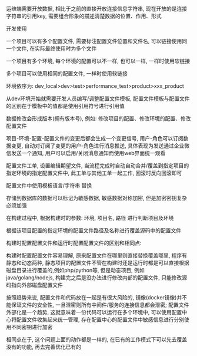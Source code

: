 运维端需要开放数据, 相比于之前的直接开放连接信息字符串, 现在开放的是连接字符串的引用key, 需要组合形象的描述清楚数据的位置、作用、形式

开发使用





一个项目可以有多个配置文件, 需要标注配置文件位置和文件名, 可以链接使用同一个文件, 在实际最终使用时为多个文件

一个项目有多个环境, 每个环境的配置可以不一样, 也可以一样, 一样时使用软链接

多个项目可以使用相同的配置文件, 一样时使用软链接



环境依序为: dev_local>dev>test>performance_test>product>xxx_product

从dev环境开始就需要开发人员编写/调整配置文件模板, 配置文件模板与配置文件的区别在于模板中的值都是使用引用符号进行引用值



数据修改会形成版本(拥有版本号), 例如: 修改项目的配置、修改环境的配置、修改配置文件

项目-环境-配置-配置文件的变更后都会生成一个变更信号, 用户-角色可以订阅数据变更, 自动对订阅了变更的用户-角色进行消息推送, 具体表现为发送通过企业微信发送一个通知, 用户可以启用/关闭消息通知而使用web界面统一观看



配置文件工单, 设置编辑期望文件, 当流程完成时自动自动合并/覆盖到指定项目的指定环境的指定配置文件中, 此工单与其他工单一起工作, 回滚时反向回滚即可

配置文件中使用模板语言/字符串 替换

存储到数据库的数据可以标记为敏感数据, 敏感数据对称加密, 但是加密密钥复杂必须加强



在构建过程中, 根据构建时的参数: 环境, 项目名, 路径 进行判断项目及环境

根据该项目配置的指定环境的配置文件路径及名称进行覆盖源码中的配置文件



构建时配置配置文件和运行时配置配置文件的区别和相同点:

构建时配置配置文件容易理解, 原来配置文件在哪里则直接替换覆盖哪里, 程序有静态和动态两种, 静态项目的配置文件不管在构建时还是运行时都是可以直接根据磁盘目录进行覆盖的,例如php/python等, 但是动态项目, 例如java/golang/nodejs, 构建完之后是没办法进行修改内部的配置文件, 只能修改源码指向外部磁盘配置文件

按照趋势来说, 配置文件和代码放在一起是有很大风险的, 镜像(docker镜像)并不能保证文件的安全性, 一旦泄密则所有中间件/服务的连接信息都会泄密; 配置文件外部化是一个趋势, 这就意味着一份代码可以运行在多个环境中, 可以使用配置中心将配置文件收集起来统一管理, 存在配置中心的配置文件中敏感信息进行分别使用不同密钥进行加密

相同点在于, 这个问题上面的动作都是一样的, 在已有的工作模式下可以先去覆盖没有的功能, 再去完善优化已有的

